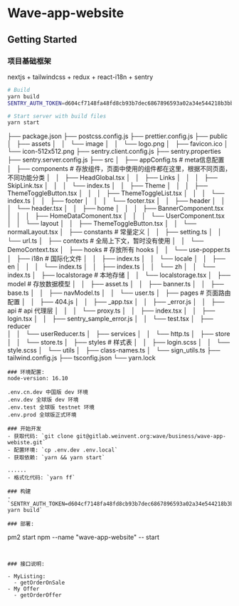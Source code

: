 # Wave-app-website

## Getting Started

### 项目基础框架
nextjs + tailwindcss + redux + react-i18n + sentry

```bash
# Build
yarn build
SENTRY_AUTH_TOKEN=d604cf7148fa48fd8cb93b7dec6867896593a02a34e544218b3bb8bf28d45dd0 yarn build

# Start server with build files
yarn start
```
├── package.json
├── postcss.config.js
├── prettier.config.js
├── public
│   ├── assets
│   │   └── image
│   │       └── logo.png
│   ├── favicon.ico
│   └── icon-512x512.png
├── sentry.client.config.js
├── sentry.properties
├── sentry.server.config.js
├── src
│   ├── appConfig.ts    # meta信息配置
│   ├── components      # 存放组件，页面中使用的组件都在这里，根据不同页面，不同功能分类
│   │   ├── HeadGlobal.tsx
│   │   ├── Links
│   │   │   ├── SkipLink.tsx
│   │   │   └── index.ts
│   │   ├── Theme
│   │   │   ├── ThemeToggleButton.tsx
│   │   │   ├── ThemeToggleList.tsx
│   │   │   └── index.ts
│   │   ├── footer
│   │   │   └── footer.tsx
│   │   ├── header
│   │   │   └── header.tsx
│   │   ├── home
│   │   │   ├── BannerComponent.tsx
│   │   │   ├── HomeDataComonent.tsx
│   │   │   └── UserComponent.tsx
│   │   └── layout
│   │       ├── ThemeToggleButton.tsx
│   │       └── normalLayout.tsx
│   ├── constants    # 常量定义
│   │   ├── setting.ts
│   │   └── url.ts
│   ├── contexts     # 全局上下文，暂时没有使用
│   │   └── DemoContext.tsx
│   ├── hooks        # 存放所有 hooks
│   │   └── use-popper.ts
│   ├── i18n         # 国际化文件
│   │   ├── index.ts
│   │   └── locale
│   │       ├── en
│   │       │   └── index.ts
│   │       ├── index.ts
│   │       └── zh
│   │           └── index.ts
│   ├── localstorage  # 本地存储
│   │   └── localstorage.tsx
│   ├── model         # 存放数据模型
│   │   ├── asset.ts
│   │   ├── banner.ts
│   │   ├── base.ts
│   │   ├── navModel.ts
│   │   └── user.ts 
│   ├── pages        # 页面路由配置
│   │   ├── 404.js
│   │   ├── _app.tsx
│   │   ├── _error.js
│   │   ├── api      # api 代理层
│   │   │   └── proxy.ts
│   │   ├── index.tsx 
│   │   ├── login.tsx
│   │   ├── sentry_sample_error.js
│   │   └── test.tsx
│   ├── reducer      
│   │   └── userReducer.ts
│   ├── services
│   │   └── http.ts
│   ├── store
│   │   └── store.ts
│   ├── styles     # 样式表
│   │   ├── login.scss
│   │   └── style.scss
│   └── utils
│       ├── class-names.ts
│       └── sign_utils.ts
├── tailwind.config.js
├── tsconfig.json
└── yarn.lock
```
### 环境配置:
node-version: 16.10

.env.cn.dev 中国版 dev 环境
.env.dev 全球版 dev 环境
.env.test 全球版 testnet 环境
.env.prod 全球版正式环境

### 开始开发
- 获取代码: `git clone git@gitlab.weinvent.org:wave/business/wave-app-webiste.git`
- 配置环境: `cp .env.dev .env.local`
- 获取依赖: `yarn && yarn start`

......
- 格式化代码: `yarn ff`

### 构建
- `SENTRY_AUTH_TOKEN=d604cf7148fa48fd8cb93b7dec6867896593a02a34e544218b3bb8bf28d45dd0 yarn build`

### 部署:
```
pm2 start npm --name "wave-app-website" -- start
```


### 接口说明:

- MyListing:
  - getOrderOnSale
- My Offer
  - getOrderOffer